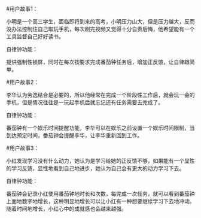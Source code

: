  #用户故事1：

<p>小明是一个高三学生，面临即将到来的高考，小明压力山大，但是压力越大，反而没办法控制住自己取玩手机，每次刷完视频又觉得十分自责后悔，他希望能有一个工具监督自己好好读书。</p>

<p>自律钟功能：</p>

<p>提供强制性锁屏，同时在每次按要求完成番茄钟任务后，增加正反馈，让自律跟简单。</p>

 #用户故事2：

<p>李华认为劳逸结合是必要的，所以他经常在完成一个阶段性工作后，就会玩一会的手机，但是情况往往是一玩起手机后就忘记还有任务需要去完成了。</p>

<p>自律钟功能：</p>

<p>番茄钟有一个娱乐时间提醒功能，李华可以在娱乐之前设置一个娱乐时间限制，当到达预定时间，番茄钟会提醒李华，让李华重新回到工作。

 #用户故事3：

小红发现学习没有什么动力，她认为是学习给她的正反馈不够，如果能有一个显性的学习反馈，显性地看到自己地进步，她认为自己会有更大的动力学习下去。

自律钟功能：

番茄钟会记录小红使用番茄钟地时长和次数，每完成一次任务，就可以看到番茄钟上面地数字地增长，这种明显地增长可以让小红有一种想要继续学习下去地冲动。随着时间地增长，小红心中的成就感也会越来越强。
